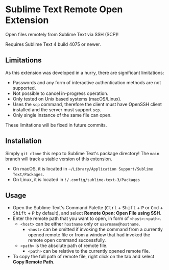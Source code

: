 # Sublime Text Remote Open Extension
Open files remotely from Sublime Text via SSH (SCP)!

Requires Sublime Text 4 build 4075 or newer.

## Limitations

As this extension was developed in a hurry, there are significant limitations:

- Passwords and any form of interactive authentication methods are not supported.
- Not possible to cancel in-progress operation.
- Only tested on Unix based systems (macOS/Linux).
- Uses the `scp` command, therefore the client must have OpenSSH client installed and the server must support `scp`.
- Only single instance of the same file can open.

These limitations will be fixed in future commits.

## Installation

Simply `git clone` this repo to Sublime Text's package directory! The `main` branch will track a stable version of this extension.

- On macOS, it is located in `~/Library/Application Support/Sublime Text/Packages`.
- On Linux, it is located in `!/.config/sublime-text-3/Packages`

## Usage

- Open the Sublime Text's Command Palette (<kbd>Ctrl</kbd> + <kbd>Shift</kbd> + <kbd>P</kbd> or <kbd>Cmd</kbd> + <kbd>Shift</kbd> + <kbd>P</kbd> by default), and select **Remote Open: Open File using SSH**.
- Enter the remote path that you want to open, in form of `<host>:<path>`.
  - `<host>` can be either `hostname` only or `username@hostname`.
    - `<host>` can be omitted if invoking the command from a currently opened remote file or from a window that had invoked the remote open command successfully.
  - `<path>` is the absolute path of remote file.
    - `<path>` can be relative to the currently opened remote file.
- To copy the full path of remote file, right click on the tab and select **Copy Remote Path**.

